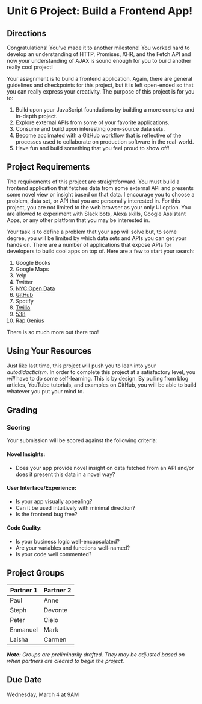 # Unit 6 Project: Build a Frontend App!

## Directions
Congratulations! You've made it to another milestone! You worked hard to develop an understanding of HTTP, Promises, XHR, and the Fetch API and now your understanding of AJAX is sound enough for you to build another really cool project!

Your assignment is to build a frontend application. Again, there are general guidelines and checkpoints for this project, but it is left open-ended so that you can really express your creativity. The purpose of this project is for you to:
  1. Build upon your JavaScript foundations by building a more complex and in-depth project.
  2. Explore external APIs from some of your favorite applications.
  3. Consume and build upon interesting open-source data sets.
  4. Become acclimated with a GitHub workflow that is reflective of the processes used to collaborate on production software in the real-world.
  4. Have fun and build something that you feel proud to show off!

## Project Requirements
The requirements of this project are straightforward. You must build a frontend application that fetches data from some external API and presents some novel view or insight based on that data. I encourage you to choose a problem, data set, or API that you are personally interested in. For this project, you are not limited to the web browser as your only UI option. You are allowed to experiment with Slack bots, Alexa skills, Google Assistant Apps, or any other platform that you may be interested in.

Your task is to define a problem that your app will solve but, to some degree, you will be limited by which data sets and APIs you can get your hands on. There are a number of applications that expose APIs for developers to build cool apps on top of. Here are a few to start your search:
  1. Google Books
  2. Google Maps
  3. Yelp
  4. Twitter
  5. [NYC Open Data](https://opendata.cityofnewyork.us/how-to/)
  6. [GitHub](https://developer.github.com/v3/)
  7. Spotify
  8. [Twilio](https://www.twilio.com/docs/usage/api)
  9. [538](https://data.fivethirtyeight.com/)
  10. [Rap Genius](https://docs.genius.com/)

There is so much more out there too!

## Using Your Resources
Just like last time, this project will push you to lean into your _autodidacticism_. In order to complete this project at a satisfactory level, you _will_ have to do some self-learning. This is by design. By pulling from blog articles, YouTube tutorials, and examples on GitHub, you will be able to build whatever you put your mind to.

## Grading
### Scoring
Your submission will be scored against the following criteria:

#### Novel Insights:
* Does your app provide novel insight on data fetched from an API and/or does it present this data in a novel way?

#### User Interface/Experience:
* Is your app visually appealing?
* Can it be used intuitively with minimal direction?
* Is the frontend bug free?

#### Code Quality:
* Is your business logic well-encapsulated?
* Are your variables and functions well-named?
* Is your code well commented?

## Project Groups
| Partner 1 | Partner 2 |
|-----------|-----------|
| Paul | Anne |
| Steph | Devonte |
| Peter | Cielo |
| Enmanuel | Mark |
| Laisha | Carmen |
_**Note:** Groups are preliminarily drafted. They may be adjusted based on when partners are cleared to begin the project._

## Due Date
Wednesday, March 4 at 9AM
